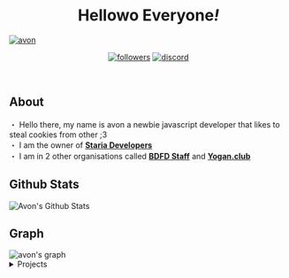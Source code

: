 <h1 align='center'>
  Hellowo Everyone<i>!</i>
  </h1>
    <p>
    <a href="https://soon.ga"><img src="https://cdn.discordapp.com/banners/780522171226390638/ce85f68cbd2902bb5e259584f60434c9.png?size=4096" alt="avon" /></a>
  </p>
<p align="center">
  <a href="https://github.com/AvonZzZ">
    <img alt="followers" title="Follow Me"src="https://img.shields.io/github/followers/AvonZzZ?color=236ad3&labelColor=1155ba&style=for-the-badge&logo=github&label=Follow%20me"/></a>
  <a href="https://discord.gg/3ZXwj2ht6X">
    <img alt="discord" title="Staria Developers" src="https://img.shields.io/discord/836214835959562300.svg?label=Staria+Developers&logo=discord&logoColor=ffffff&color=7389D8&labelColor=6A7EC2&style=for-the-badge"/><a/>
</p>
<br> 
 <h2> About </h2>
 <p>
  ・ Hello there, my name is avon a newbie javascript developer that likes to steal cookies from other ;3 <br>・ I am the owner of <a href="https://github.com/Staria-Developers"><b>Staria Developers</b></a><br> 
  ・ I am in 2 other organisations called <a href="https://github.com/BDFD-Staff"><b>BDFD Staff</b></a> and <a href="https://github.com/yogan.club"><b>Yogan.club</b></a>
</p>
 <h2> Github Stats </h2>
  <img alt="Avon's Github Stats" src="https://github-readme-stats.vercel.app/api?username=AvonZzZ&show_icons=true&theme=omni" />
 <h2> Graph </h2>
 <img src="https://activity-graph.herokuapp.com/graph?username=AvonZzZ&theme=cotton-candy" alt="avon's graph" /></a> 
 
 <details><summary> Projects </summary>
  <p><a href="https://github.com/Staria-Developers/yuuki"><b>Rin</b></a> -- a broken bot made with aoi.js  </p>
  </details>
